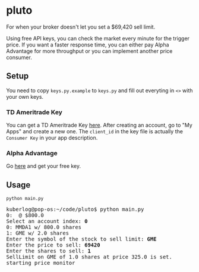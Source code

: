 # pluto
For when your broker doesn't let you set a $69,420 sell limit.

Using free API keys, you can check the market every minute for the trigger price. If you want a faster response time, you can either pay Alpha Advantage for more throughput or you can implement another price consumer.

## Setup
You need to copy `keys.py.example` to `keys.py` and fill out everyting in `<>` with your own keys.

### TD Ameritrade Key
You can get a TD Ameritrade Key [here](https://developer.tdameritrade.com/).
After creating an account, go to "My Apps" and create a new one. 
The `client_id` in the key file is actually the `Consumer Key` in your app description.

### Alpha Advantage
Go [here](https://www.alphavantage.co/) and get your free key. 

## Usage
`python main.py`


<pre>
kuberlog@pop-os:~/code/pluto$ python main.py 
0: <YOUR ACT NUM SHOWN HERE> @ $800.0
Select an account index: <b>0</b>
0: MMDA1 w/ 800.0 shares
1: GME w/ 2.0 shares
Enter the symbol of the stock to sell limit: <b>GME</b>
Enter the price to sell: <b>69420</b>
Enter the shares to sell: <b>1</b>
SellLimit on GME of 1.0 shares at price 325.0 is set.
starting price monitor
</pre>
